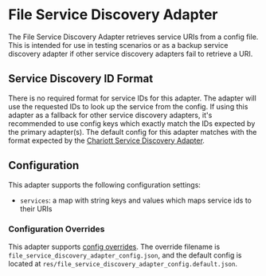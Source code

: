 # File Service Discovery Adapter

The File Service Discovery Adapter retrieves service URIs from a config file. This is intended for use in testing scenarios or as a backup service discovery adapter if other service discovery adapters fail to retrieve a URI.

## Service Discovery ID Format

There is no required format for service IDs for this adapter. The adapter will use the requested IDs to look up the service from the config. If using this adapter as a fallback for other service discovery adapters, it's recommended to use config keys which exactly match the IDs expected by the primary adapter(s). The default config for this adapter matches with the format expected by the [Chariott Service Discovery Adapter](../chariott_service_discovery_adapter/README.md).

## Configuration

This adapter supports the following configuration settings:

- `services`: a map with string keys and values which maps service ids to their URIs

### Configuration Overrides

This adapter supports [config overrides](../../../docs/tutorials/config-overrides.md). The override filename is `file_service_discovery_adapter_config.json`, and the default config is located at `res/file_service_discovery_adapter_config.default.json`.

